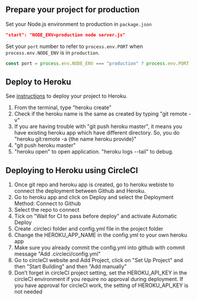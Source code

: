 ## Prepare your project for production

Set your Node.js environment to production in `package.json`

```json
"start": "NODE_ENV=production node server.js"
```

Set your `port` number to refer to `process.env.PORT` when `process.env.NODE_ENV` is in `production`.

```js
const port = process.env.NODE_ENV === "production" ? process.env.PORT : 8080;
```

## Deploy to Heroku

See [instructions](https://devcenter.heroku.com/articles/git) to deploy your project to Heroku.

1. From the terminal, type "heroku create"
2. Check if the heroku name is the same as created by typing "git remote -v"
3. If you are having trouble with "git push heroku master", it means you have existing heroku app which have different directory. So, you do "heroku git:remote -a {the name heroku provide}"
4. "git push heroku master"
5. "heroku open" to open application. "heroku logs --tail" to debug.

## Deploying to Heroku using CircleCI

1. Once git repo and heroku app is created, go to heroku webiste to connect the deployment between Github and Heroku.
2. Go to heroku app and click on Deploy and select the Deployment Method: Connect to Github
3. Select the repo to connect
4. Tick on "Wait for CI to pass before deploy" and activate Automatic Deploy
5. Create .circleci folder and config.yml file in the project folder
6. Change the HEROKU_APP_NAME in the config.yml to your own heroku app
7. Make sure you already commit the config.yml into github with commit message "Add .circleci/config.yml"
8. Go to circleCI website and Add Project, click on "Set Up Project" and then "Start Building" and then "Add manually"
9. Don’t forget in circleCI project setting, set the HEROKU_API_KEY in the circleCI environment if you require no approval during deployment. If you have approval for circleCI work, the setting of HEROKU_API_KEY is not needed
